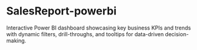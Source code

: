 # SalesReport-powerbi
Interactive Power BI dashboard showcasing key business KPIs and trends with dynamic filters, drill-throughs, and tooltips for data-driven decision-making.
